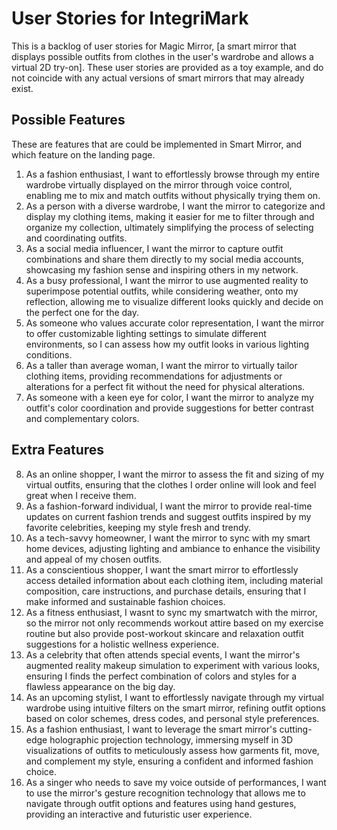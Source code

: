 # User Stories for IntegriMark

This is a backlog of user stories for Magic Mirror, [a smart mirror that displays possible outfits from clothes in the user's wardrobe and allows a virtual 2D try-on]. These user stories are provided as a toy example, and do not coincide with any actual versions of smart mirrors that may already exist.

## Possible Features

These are features that are could be implemented in Smart Mirror, and which feature on the landing page.

1. As a fashion enthusiast, I want to effortlessly browse through my entire wardrobe virtually displayed on the mirror through voice control, enabling me to mix and match outfits without physically trying them on. 
2. As a person with a diverse wardrobe, I want the mirror to categorize and display my clothing items, making it easier for me to filter through and organize my collection, ultimately simplifying the process of selecting and coordinating outfits.
3. As a social media influencer, I want the mirror to capture outfit combinations and share them directly to my social media accounts, showcasing my fashion sense and inspiring others in my network.
4.  As a busy professional, I want the mirror to use augmented reality to superimpose potential outfits, while considering weather, onto my reflection, allowing me to visualize different looks quickly and decide on the perfect one for the day.
5. As someone who values accurate color representation, I want the mirror to offer customizable lighting settings to simulate different environments, so I can assess how my outfit looks in various lighting conditions.
6. As a taller than average woman, I want the mirror to virtually tailor clothing items, providing recommendations for adjustments or alterations for a perfect fit without the need for physical alterations.
7. As someone with a keen eye for color, I want the mirror to analyze my outfit's color coordination and provide suggestions for better contrast and complementary colors.

## Extra Features
8. As an online shopper, I want the mirror to assess the fit and sizing of my virtual outfits, ensuring that the clothes I order online will look and feel great when I receive them.
9. As a fashion-forward individual, I want the mirror to provide real-time updates on current fashion trends and suggest outfits inspired by my favorite celebrities, keeping my style fresh and trendy.
10. As a tech-savvy homeowner, I want the mirror to sync with my smart home devices, adjusting lighting and ambiance to enhance the visibility and appeal of my chosen outfits.
11. As a conscientious shopper, I want the smart mirror to effortlessly access detailed information about each clothing item, including material composition, care instructions, and purchase details, ensuring that I make informed and sustainable fashion choices.
12. As a fitness enthusiast, I wasnt to sync my smartwatch with the mirror, so the mirror not only recommends workout attire based on my exercise routine but also provide post-workout skincare and relaxation outfit suggestions for a holistic wellness experience.
13. As a celebrity that often attends special events, I want the mirror's augmented reality makeup simulation to experiment with various looks, ensuring I finds the perfect combination of colors and styles for a flawless appearance on the big day.
14. As an upcoming stylist, I want to effortlessly navigate through my virtual wardrobe using intuitive filters on the smart mirror, refining outfit options based on color schemes, dress codes, and personal style preferences.
15. As a fashion enthusiast, I want to leverage the smart mirror's cutting-edge holographic projection technology, immersing myself in 3D visualizations of outfits to meticulously assess how garments fit, move, and complement my style, ensuring a confident and informed fashion choice.
16. As a singer who needs to save my voice outside of performances, I want to use the mirror's gesture recognition technology that allows me to navigate through outfit options and features using hand gestures, providing an interactive and futuristic user experience.